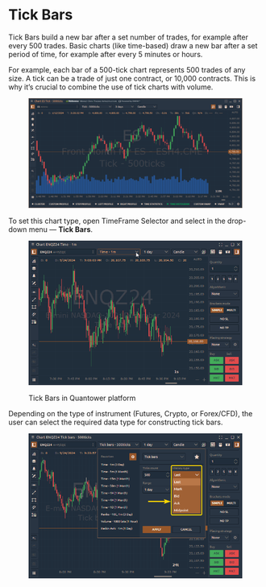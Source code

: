 # Tick Bars

Tick ​Bars ​build a new bar after a set number of trades, for example after every 500 trades. Basic charts (like time-based) draw a new bar after a set period of time, for example after every 5 minutes or hours.

For example, each bar of a 500-tick chart represents 500 trades of any size. A tick can be a trade of just one contract, or 10,000 contracts. This is why it’s crucial to combine the use of tick charts with volume.

<figure><img src="../../../.gitbook/assets/image (3) (1) (1) (1) (1).png" alt=""><figcaption></figcaption></figure>

To set this chart type, open TimeFrame Selector and select in the drop-down menu — **Tick Bars**.

<figure><img src="../../../.gitbook/assets/Tick bars.gif" alt=""><figcaption><p>Tick Bars in Quantower platform</p></figcaption></figure>

Depending on the type of instrument (Futures, Crypto, or Forex/CFD), the user can select the required data type for constructing tick bars.

<figure><img src="../../../.gitbook/assets/clipboard-image-1727202990.png" alt=""><figcaption></figcaption></figure>

